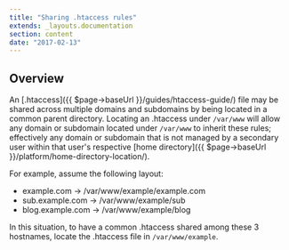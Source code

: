 ```yaml
---
title: "Sharing .htaccess rules"
extends: _layouts.documentation
section: content
date: "2017-02-13"
---
```


## Overview

An [.htaccess]({{ $page->baseUrl }}/guides/htaccess-guide/) file may be shared across multiple domains and subdomains by being located in a common parent directory. Locating an .htaccess under `/var/www` will allow any domain or subdomain located under `/var/www` to inherit these rules; effectively any domain or subdomain that is not managed by a secondary user within that user's respective [home directory]({{ $page->baseUrl }}/platform/home-directory-location/).

For example, assume the following layout:

- example.com -> /var/www/example/example.com
- sub.example.com -> /var/www/example/sub
- blog.example.com -> /var/www/example/blog

In this situation, to have a common .htaccess shared among these 3 hostnames, locate the .htaccess file in `/var/www/example`.
